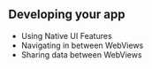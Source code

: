 ##  Developing your app

- Using Native UI Features
- Navigating in between WebViews
- Sharing data between WebViews